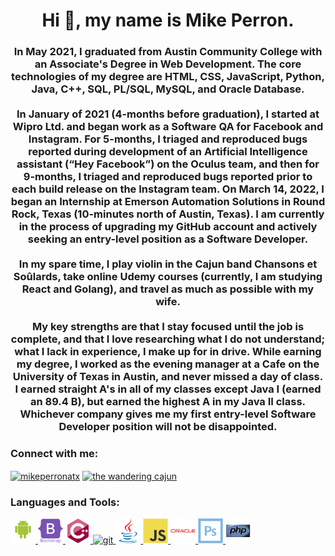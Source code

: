 <h1 align="center">Hi 👋, my name is Mike Perron. </h1>
<h3 align="center">
In May 2021, I graduated from Austin Community College with an Associate's Degree in Web Development. The core technologies of my degree are HTML, CSS, JavaScript, Python, Java, C++, SQL, PL/SQL, MySQL, and Oracle Database.
<br/>
<br/>
In January of 2021 (4-months before graduation), I started at Wipro Ltd. and began work as a Software QA for Facebook and Instagram. For 5-months, I triaged and reproduced bugs reported during development of an Artificial Intelligence assistant (“Hey Facebook”) on the Oculus team, and then for 9-months, I triaged and reproduced bugs reported prior to each build release on the Instagram team.
On March 14, 2022, I began an Internship at Emerson Automation Solutions in Round Rock, Texas (10-minutes north of Austin, Texas). I am currently in the process of upgrading my GitHub account and actively seeking an entry-level position as a Software Developer.
<br/>
<br/>
In my spare time, I play violin in the Cajun band Chansons et Soûlards, take online Udemy courses (currently, I am studying React and Golang), and travel as much as possible with my wife.
<br/>
<br/>
My key strengths are that I stay focused until the job is complete, and that I love researching what I do not understand; what I lack in experience, I make up for in drive. While earning my degree, I worked as the evening manager at a Cafe on the University of Texas in Austin, and never missed a day of class. I earned straight A's in all of my classes except Java I (earned an 89.4 B), but earned the highest A in my Java II class.
Whichever company gives me my first entry-level Software Developer position will not be disappointed.</h3>

<h3 align="left">Connect with me:</h3>
<p align="left">
<a href="https://www.linkedin.com/in/michael-perron-6807791a8/" target="blank"><img align="center" src="https://raw.githubusercontent.com/rahuldkjain/github-profile-readme-generator/master/src/images/icons/Social/linked-in-alt.svg" alt="mikeperronatx" height="30" width="40" /></a>
<a href="https://www.youtube.com/c/the wandering cajun" target="blank"><img align="center" src="https://raw.githubusercontent.com/rahuldkjain/github-profile-readme-generator/master/src/images/icons/Social/youtube.svg" alt="the wandering cajun" height="30" width="40" /></a>
</p>

<h3 align="left">Languages and Tools:</h3>
<p align="left"> <a href="https://developer.android.com" target="_blank" rel="noreferrer"> <img src="https://raw.githubusercontent.com/devicons/devicon/master/icons/android/android-original-wordmark.svg" alt="android" width="40" height="40"/> </a> <a href="https://getbootstrap.com" target="_blank" rel="noreferrer"> <img src="https://raw.githubusercontent.com/devicons/devicon/master/icons/bootstrap/bootstrap-plain-wordmark.svg" alt="bootstrap" width="40" href="https://www.w3schools.com/cpp/" target="_blank" rel="noreferrer"> <img src="https://raw.githubusercontent.com/devicons/devicon/master/icons/cplusplus/cplusplus-original.svg" alt="cplusplus" width="40" height="40"/> </a> <a href="https://git-scm.com/" target="_blank" rel="noreferrer"> <img src="https://www.vectorlogo.zone/logos/git-scm/git-scm-icon.svg" alt="git" width="40" height="40"/> </a> <a href="https://www.java.com" target="_blank" rel="noreferrer"> <img src="https://raw.githubusercontent.com/devicons/devicon/master/icons/java/java-original.svg" alt="java" width="40" height="40"/> </a> <a href="https://developer.mozilla.org/en-US/docs/Web/JavaScript" target="_blank" rel="noreferrer"> <img src="https://raw.githubusercontent.com/devicons/devicon/master/icons/javascript/javascript-original.svg" alt="javascript" width="40" src="https://raw.githubusercontent.com/devicons/devicon/master/icons/mysql/mysql-original-wordmark.svg" alt="mysql" width="40" height="40"/> </a> <a href="https://www.oracle.com/" target="_blank" rel="noreferrer"> <img src="https://raw.githubusercontent.com/devicons/devicon/master/icons/oracle/oracle-original.svg" alt="oracle" width="40" height="40"/> </a> <a href="https://www.photoshop.com/en" target="_blank" rel="noreferrer"> <img src="https://raw.githubusercontent.com/devicons/devicon/master/icons/photoshop/photoshop-line.svg" alt="photoshop" width="40" height="40"/> </a> <a href="https://www.php.net" target="_blank" rel="noreferrer"> <img src="https://raw.githubusercontent.com/devicons/devicon/master/icons/php/php-original.svg" alt="php" width="40" height="40"/> </a> <a src="https://raw.githubusercontent.com/devicons/devicon/master/icons/python/python-original.svg" alt="python" width="40" height="40"/> </a> <a 
